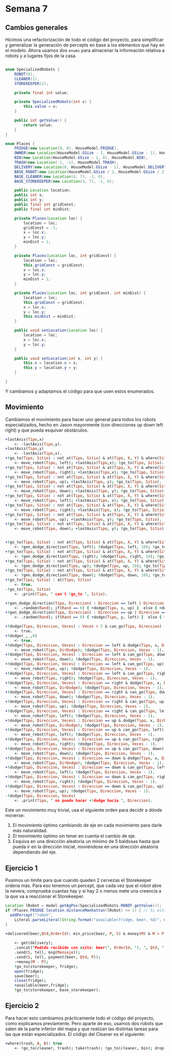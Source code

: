 # Semana 7

## Cambios generales

Hicimos una refactorización de todo el código del proyecto, para simplificar y generalizar la generación de percepts en base a los elementos que hay en el modelo. Ahora usamos dos `enums` para almacenar la información relativa a robots y a lugares fijos de la casa.
```java

enum SpecializedRobots {
    ROBOT(0),
    CLEANER(1),
    STOREKEEPER(2);

    private final int value;

    private SpecializedRobots(int v) {
        this.value = v;
    }

    public int getValue() {
        return value;
    }
}

enum Places {
    FRIDGE(new Location(0, 0), HouseModel.FRIDGE),
    OWNER(new Location(HouseModel.GSize - 1, HouseModel.GSize - 1), HouseModel.OWNER),
    BIN(new Location(HouseModel.GSize - 1, 0), HouseModel.BIN),
    TRASH(new Location(-1, -1), HouseModel.TRASH),
    DELIVERY(new Location(0, HouseModel.GSize - 1), HouseModel.DELIVERY),
    BASE_ROBOT(new Location(HouseModel.GSize / 2, HouseModel.GSize / 2), -1, 0),
    BASE_CLEANER(new Location(4, 7), -1, 0),
    BASE_STOREKEEPER(new Location(3, 7), -1, 0);

    public Location location;
    public int x;
    public int y;
    public final int gridConst;
    public final int minDist;

    private Places(Location loc) {
        location = loc;
        gridConst = -1;
        x = loc.x;
        y = loc.y;
        minDist = 1;
    }

    private Places(Location loc, int gridConst) {
        location = loc;
        this.gridConst = gridConst;
        x = loc.x;
        y = loc.y;
        minDist = 1;
    }

    private Places(Location loc, int gridConst, int minDist) {
        location = loc;
        this.gridConst = gridConst;
        x = loc.x;
        y = loc.y;
        this.minDist = minDist;
    }

    public void setLocation(Location loc) {
        location = loc;
        x = loc.x;
        y = loc.y;
    }

    public void setLocation(int x, int y) {
        this.x = location.x = x;
        this.y = location.y = y;
    }

}
```
Y cambiamos y adaptamos el código para que usen estos enumerados.

## Movimiento

Cambiamos el movimiento para hacer uno general para todos los robots especializados, hecho en Jason mayormente (con direcciones up down left right) y que pueda esquivar obstáculos.
```prolog
+lastAxis(Tipo,x) 
    <- -lastAxis(Tipo,y).
+lastAxis(Tipo,y) 
    <- -lastAxis(Tipo,x).
+!go_to(Tipo, Sitio) : not at(Tipo, Sitio) & at(Tipo, X, Y) & where(Sitio, DestX,DestY) & X > DestX & can_go(Tipo, left) & lastAxis(Tipo, y) 
    <- move_robot(Tipo, left); +lastAxis(Tipo,x); !go_to(Tipo, Sitio).
+!go_to(Tipo, Sitio) : not at(Tipo, Sitio) & at(Tipo, X, Y) & where(Sitio, DestX,DestY) & X < DestX & can_go(Tipo, right) & lastAxis(Tipo, y) 
    <- move_robot(Tipo, right); +lastAxis(Tipo,x); !go_to(Tipo, Sitio).
+!go_to(Tipo, Sitio) : not at(Tipo, Sitio) & at(Tipo, X, Y) & where(Sitio, DestX,DestY) & Y > DestY & can_go(Tipo, up) & lastAxis(Tipo, x) 
    <- move_robot(Tipo, up); +lastAxis(Tipo, y); !go_to(Tipo, Sitio).
+!go_to(Tipo, Sitio) : not at(Tipo, Sitio) & at(Tipo, X, Y) & where(Sitio, DestX,DestY) & Y < DestY & can_go(Tipo, down) & lastAxis(Tipo, x) 
    <- move_robot(Tipo, down); +lastAxis(Tipo, y); !go_to(Tipo, Sitio).
+!go_to(Tipo, Sitio) : not at(Tipo, Sitio) & at(Tipo, X, Y) & where(Sitio, DestX,DestY) & X > DestX & can_go(Tipo, left) 
    <- move_robot(Tipo, left); +lastAxis(Tipo, x); !go_to(Tipo, Sitio).
+!go_to(Tipo, Sitio) : not at(Tipo, Sitio) & at(Tipo, X, Y) & where(Sitio, DestX,DestY) & X < DestX & can_go(Tipo, right) 
    <- move_robot(Tipo, right); +lastAxis(Tipo, x); !go_to(Tipo, Sitio).
+!go_to(Tipo, Sitio) : not at(Tipo, Sitio) & at(Tipo, X, Y) & where(Sitio, DestX,DestY) & Y > DestY & can_go(Tipo, up) 
    <- move_robot(Tipo, up); +lastAxis(Tipo, y); !go_to(Tipo, Sitio).
+!go_to(Tipo, Sitio) : not at(Tipo, Sitio) & at(Tipo, X, Y) & where(Sitio, DestX,DestY) & Y < DestY & can_go(Tipo, down) 
    <- move_robot(Tipo, down); +lastAxis(Tipo, y); !go_to(Tipo, Sitio).


+!go_to(Tipo, Sitio) : not at(Tipo, Sitio) & at(Tipo, X, Y) & where(Sitio, DestX,DestY) & X > DestX & not can_go(Tipo, left) 
    <- !gen_dodge_direction(Tipo, left); !dodge(Tipo, left, 10); !go_to(Tipo, Sitio).
+!go_to(Tipo, Sitio) : not at(Tipo, Sitio) & at(Tipo, X, Y) & where(Sitio, DestX,DestY) & X < DestX & not can_go(Tipo, right) 
    <- !gen_dodge_direction(Tipo, right); !dodge(Tipo, right, 10); !go_to(Tipo, Sitio).
+!go_to(Tipo, Sitio) : not at(Tipo, Sitio) & at(Tipo, X, Y) & where(Sitio, DestX,DestY) & Y > DestY & not can_go(Tipo, up) 
    <- !gen_dodge_direction(Tipo, up); !dodge(Tipo, up, 10); !go_to(Tipo, Sitio).
+!go_to(Tipo, Sitio) : not at(Tipo, Sitio) & at(Tipo, X, Y) & where(Sitio, DestX,DestY) & Y < DestY & not can_go(Tipo, down) 
    <- !gen_dodge_direction(Tipo, down); !dodge(Tipo, down, 10); !go_to(Tipo, Sitio).
+!go_to(Tipo, Sitio) : at(Tipo, Sitio) 
    <- true.
-!go_to(Tipo, Sitio) 
    <- .print(Tipo, " can't !go_to ", Sitio).

+!gen_dodge_direction(Tipo, Direccion) : Direccion == left | Direccion == right 
    <- .random(Rand); if(Rand == 0) { +dodge(Tipo, x, up) }  else { +dodge(Tipo,x,down)  }.
+!gen_dodge_direction(Tipo, Direccion) : Direccion == up | Direccion == down 
    <- .random(Rand); if(Rand == 0) { +dodge(Tipo, y, left) }  else { +dodge(Tipo,y,right)  }.

+!dodge(Tipo, Direccion, Veces) : Veces < 5 & can_go(Tipo, Direccion) 
    <- true.
+!dodge(_,_,0) 
    <- true.
+!dodge(Tipo, Direccion, Veces) : Direccion == left & dodge(Tipo, x, DirDodge) & can_go(Tipo, DirDodge) 
    <- move_robot(Tipo, DirDodge); !dodge(Tipo, Direccion, Veces - 1).
+!dodge(Tipo, Direccion, Veces) : Direccion == left & can_go(Tipo, down) 
    <- move_robot(Tipo, down); !dodge(Tipo, Direccion, Veces - 1).
+!dodge(Tipo, Direccion, Veces) : Direccion == left & can_go(Tipo, up) 
    <- move_robot(Tipo, up); !dodge(Tipo, Direccion, Veces - 1).
+!dodge(Tipo, Direccion, Veces) : Direccion == left & can_go(Tipo, right) 
    <- move_robot(Tipo, right); !dodge(Tipo, Direccion, Veces - 1).
+!dodge(Tipo, Direccion, Veces) : Direccion == right & dodge(Tipo, x, DirDodge) & can_go(Tipo, DirDodge) 
    <- move_robot(Tipo, DirDodge); !dodge(Tipo, Direccion, Veces - 1).
+!dodge(Tipo, Direccion, Veces) : Direccion == right & can_go(Tipo, down) 
    <- move_robot(Tipo, down); !dodge(Tipo, Direccion, Veces - 1).
+!dodge(Tipo, Direccion, Veces) : Direccion == right & can_go(Tipo, up) 
    <- move_robot(Tipo, up); !dodge(Tipo, Direccion, Veces - 1).
+!dodge(Tipo, Direccion, Veces) : Direccion == right & can_go(Tipo, left) 
    <- move_robot(Tipo, left); !dodge(Tipo, Direccion, Veces - 1).
+!dodge(Tipo, Direccion, Veces) : Direccion == up & dodge(Tipo, x, DirDodge) & can_go(Tipo, DirDodge) 
    <- move_robot(Tipo, DirDodge); !dodge(Tipo, Direccion, Veces - 1).
+!dodge(Tipo, Direccion, Veces) : Direccion == up & can_go(Tipo, left) 
    <- move_robot(Tipo, left); !dodge(Tipo, Direccion, Veces - 1).
+!dodge(Tipo, Direccion, Veces) : Direccion == up & can_go(Tipo, right) 
    <- move_robot(Tipo, right); !dodge(Tipo, Direccion, Veces - 1).
+!dodge(Tipo, Direccion, Veces) : Direccion == up & can_go(Tipo, down) 
    <- move_robot(Tipo, down); !dodge(Tipo, Direccion, Veces - 1).
+!dodge(Tipo, Direccion, Veces) : Direccion == down & dodge(Tipo, x, DirDodge) & can_go(Tipo, DirDodge) 
    <- move_robot(Tipo, DirDodge); !dodge(Tipo, Direccion, Veces - 1).
+!dodge(Tipo, Direccion, Veces) : Direccion == down & can_go(Tipo, left) 
    <- move_robot(Tipo, left); !dodge(Tipo, Direccion, Veces - 1).
+!dodge(Tipo, Direccion, Veces) : Direccion == down & can_go(Tipo, right) 
    <- move_robot(Tipo, right); !dodge(Tipo, Direccion, Veces - 1).
+!dodge(Tipo, Direccion, Veces) : Direccion == down & can_go(Tipo, up) 
    <- move_robot(Tipo, up); !dodge(Tipo, Direccion, Veces - 1).
-!dodge(Tipo, Direccion, Veces) 
    <- .print(Tipo, " no puedo hacer +!dodge hacia ", Direccion).
```

Este un movimiento muy trivial, usa el siguiente orden para decidir a dónde moverse:
1. El movimiento óptimo cambiando de eje en cada movimiento para darle más naturalidad.
2. El movimiento óptimo sin tener en cuenta el cambio de eje.
3. Esquiva en una dirección aleatoria un mínimo de 5 baldosas hasta que pueda ir en la dirección inicial, moviéndose en una dirección aleatoria dependiendo del eje.

## Ejercicio 1

Pusimos un límite para que cuando queden 2 cervezas el Storekeeper ordena más. Para eso tenemos un percept, que cada vez que el robot abre la nevera, comprueba cuantas hay y si hay 2 o menos mete una creencia a la que va a reaccionar el Storekeeper.
```java
Location lRobot = model.getAgPos(SpecializedRobots.ROBOT.getValue());
if (Places.FRIDGE.location.distanceManhattan(lRobot) <= 1) { // Si está en la nevera puede ver cuantas quedan
  addPercept("robot",
    Literal.parseLiteral(String.format("available(fridge, beer, %d)", model.availableBeers)));
}
```

```prolog
+delivered(beer,Qtd,OrderId): min_price(beer, P, S) & money(M) & M > P
  
    <- get(delivery);
  	.concat("Pedido recibido con éxito: beer(", OrderId, "), ", Qtd, " unidades e importe ", P, " robux", Mensaje);
  	.send(S, tell, msg(Mensaje));
	.send(S, tell, payment(beer, Qtd, P)); 
	-+money(M - P);
  	!go_to(storekeeper, fridge);
  	open(fridge);
	save(beer);
	close(fridge);
  	+available(beer,fridge);
	!go_to(storekeeper, base_storekeeper).
```

## Ejercicio 2

Para hacer esto cambiamos prácticamente todo el código del proyecto, como explicamos previamente. Pero aparte de eso, usamos dos robots que salen de la parte inferior del mapa y que realizan las distintas tareas para las que están especializados. El código del Cleaner es el siguiente:
```prolog
+where(trash, A, B): true 
    <- !go_to(cleaner, trash); take(trash); !go_to(cleaner, bin); drop(trash); !go_to(cleaner, base_cleaner).
```
